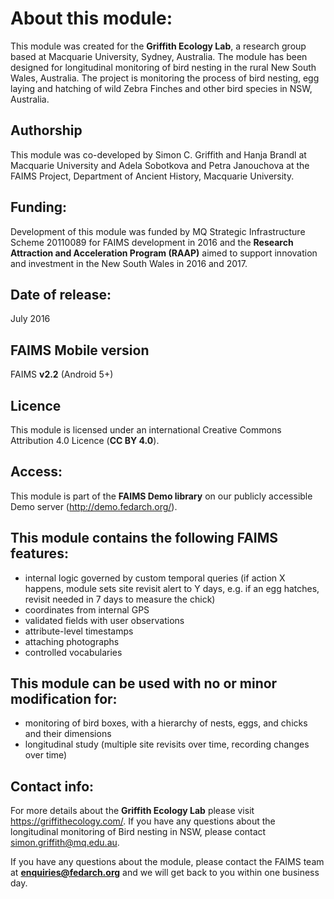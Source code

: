 # About this module:
This module was created for the **Griffith Ecology Lab**, a research group based at Macquarie University, Sydney, Australia. The module has been designed for longitudinal monitoring of bird nesting in the rural New South Wales, Australia. The project is monitoring the process of bird nesting, egg laying and hatching of wild Zebra Finches and other bird species in NSW, Australia.

## Authorship
This module was co-developed by Simon C. Griffith and Hanja Brandl at Macquarie University and Adela Sobotkova and Petra Janouchova at the FAIMS Project, Department of Ancient History, Macquarie University.

## Funding:
Development of this module was funded by MQ Strategic Infrastructure Scheme 20110089 for FAIMS development in 2016 and the **Research Attraction and Acceleration Program (RAAP)** aimed to support innovation and investment in the New South Wales in 2016 and 2017.


## Date of release:
July 2016

## FAIMS Mobile version
FAIMS **v2.2** (Android 5+)

## Licence
This module is licensed under an international Creative Commons Attribution 4.0 Licence (**CC BY 4.0**).

## Access:
This module is part of the **FAIMS Demo library** on our publicly accessible Demo server (http://demo.fedarch.org/). 

## This module contains the following FAIMS features:
* internal logic governed by custom temporal queries (if action X happens, module sets site revisit alert to Y days, e.g. if an egg hatches, revisit needed in 7 days to measure the chick)
* coordinates from internal GPS
* validated fields with user observations
* attribute-level timestamps
* attaching photographs
* controlled vocabularies


## This module can be used with no or minor modification for:
* monitoring of bird boxes, with a hierarchy of nests, eggs, and chicks and their dimensions
* longitudinal study (multiple site revisits over time, recording changes over time)

## Contact info:
For more details about the **Griffith Ecology Lab** please visit https://griffithecology.com/. If you have any questions about the longitudinal monitoring of Bird nesting in NSW, please contact simon.griffith@mq.edu.au.

If you have any questions about the module, please contact the FAIMS team at **enquiries@fedarch.org** and we will get back to you within one business day.

